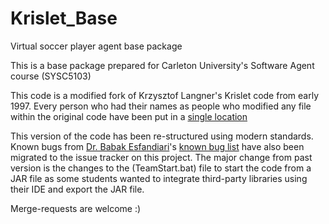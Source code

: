 # Krislet_Base
Virtual soccer player agent base package

This is a base package prepared for Carleton University's Software Agent course (SYSC5103)

This code is a modified fork of Krzysztof Langner's Krislet code from early 1997. Every person who had their names as people who modified any file within the original code have been put in a [single location](Contributors)

This version of the code has been re-structured using modern standards. Known bugs from [Dr. Babak Esfandiari](@esfandia)'s [known bug list](http://www.sce.carleton.ca/cgi-babak/agentcourse.cgi?KrisletBugs) have also been migrated to the issue tracker on this project. The major change from past version is the changes to the (TeamStart.bat) file to start the code from a JAR file as some students wanted to integrate third-party libraries using their IDE and export the JAR file.

Merge-requests are welcome :)

